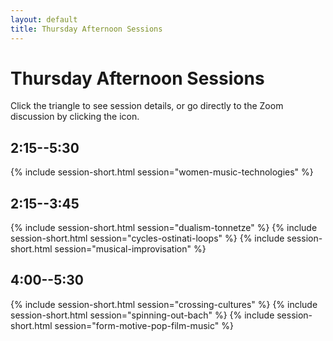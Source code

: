 ```yaml
---
layout: default
title: Thursday Afternoon Sessions
---
```


# Thursday Afternoon Sessions

Click the triangle to see session details, or go directly to the Zoom discussion by clicking the <i class="fas fa-video"></i> icon.

## 2:15--5:30

{% include session-short.html session="women-music-technologies" %}

## 2:15--3:45

{% include session-short.html session="dualism-tonnetze" %}
{% include session-short.html session="cycles-ostinati-loops" %}
{% include session-short.html session="musical-improvisation" %}

## 4:00--5:30

{% include session-short.html session="crossing-cultures" %}
{% include session-short.html session="spinning-out-bach" %}
{% include session-short.html session="form-motive-pop-film-music" %}

